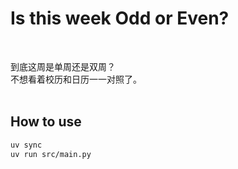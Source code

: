 # Is this week Odd or Even?
<br>  

到底这周是单周还是双周？ <br>
不想看着校历和日历一一对照了。  
<br>  

## How to use
```sh
uv sync
uv run src/main.py
```
